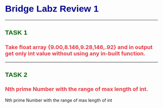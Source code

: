 <h1 style="font-family: Arial, sans-serif; color: darkblue; font-size: 30px;">Bridge Labz Review 1</h1>

---

<h2 style="color: darkgreen; font-family: Verdana, sans-serif;">TASK 1</h2>

<h3 style="font-size: 18px; color: #e63946;">Take float array {9.00,8.146,9.28,146,.92} and in output get only int value without using any in-built function.</h3>

----

<h2 style="color: darkgreen; font-family: Verdana, sans-serif;">TASK 2</h2>

<h3 style="font-size: 18px; color: #e63946;">Nth prime Number with the range of max length of int.</h3>


Nth prime Number with the range of max length of int